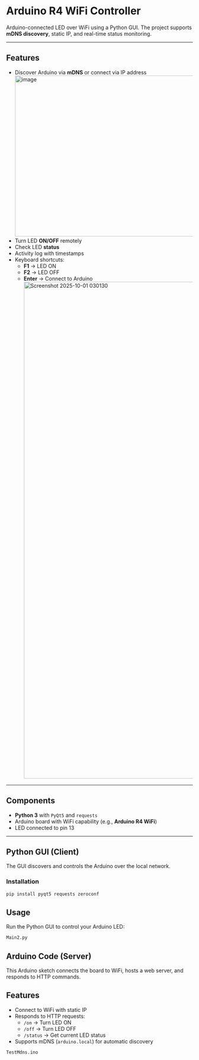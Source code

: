 # Arduino R4 WiFi Controller

Arduino-connected LED over WiFi using a Python GUI. The project supports **mDNS discovery**, static IP, and real-time status monitoring.

---

## Features

- Discover Arduino via **mDNS** or connect via IP address
  <img width="693" height="433" alt="image" src="https://github.com/user-attachments/assets/6779fa8c-34d8-49dd-8fce-1f2632c95849" />
- Turn LED **ON/OFF** remotely
- Check LED **status**
- Activity log with timestamps
- Keyboard shortcuts:
  - **F1** → LED ON
  - **F2** → LED OFF
  - **Enter** → Connect to Arduino
    <img width="2256" height="1337" alt="Screenshot 2025-10-01 030130" src="https://github.com/user-attachments/assets/38a01b83-d952-4f78-88ec-08fddecb02e4" />


---

## Components

- **Python 3** with `PyQt5` and `requests`
- Arduino board with WiFi capability (e.g., **Arduino R4 WiFi**)
- LED connected to pin 13

---

## Python GUI (Client)

The GUI discovers and controls the Arduino over the local network.

### Installation

```bash
pip install pyqt5 requests zeroconf
```
## Usage

Run the Python GUI to control your Arduino LED:

```bash
Main2.py
```
## Arduino Code (Server)

This Arduino sketch connects the board to WiFi, hosts a web server, and responds to HTTP commands.

## Features

- Connect to WiFi with static IP
- Responds to HTTP requests:
  - `/on` → Turn LED ON
  - `/off` → Turn LED OFF
  - `/status` → Get current LED status
- Supports mDNS (`arduino.local`) for automatic discovery

```bash
TestMdns.ino
```

